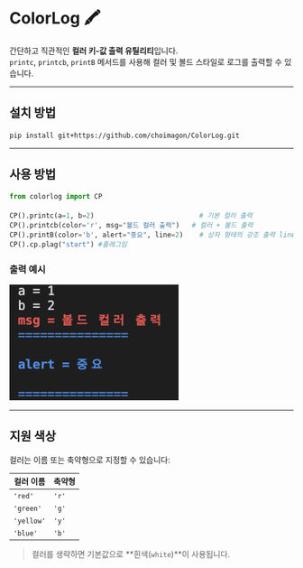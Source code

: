 # ColorLog 🖍️

간단하고 직관적인 **컬러 키-값 출력 유틸리티**입니다.  
`printc`, `printcb`, `printB` 메서드를 사용해 컬러 및 볼드 스타일로 로그를 출력할 수 있습니다.

---

## 설치 방법

```bash
pip install git+https://github.com/choimagon/ColorLog.git
```

--- 
## 사용 방법

```python
from colorlog import CP

CP().printc(a=1, b=2)                          # 기본 컬러 출력
CP().printcb(color='r', msg="볼드 컬러 출력")   # 컬러 + 볼드 출력
CP().printB(color='b', alert="중요", line=2)    # 상자 형태의 강조 출력 line안해도 됌
CP().cp.plag("start") #플래그임
```
### 출력 예시 
<img src="ex.png" width="300"/>

---

## 지원 색상

컬러는 이름 또는 축약형으로 지정할 수 있습니다:

| 컬러 이름 | 축약형 |
|-----------|--------|
| `'red'`   | `'r'`  |
| `'green'` | `'g'`  |
| `'yellow'`| `'y'`  |
| `'blue'`  | `'b'`  |

> 컬러를 생략하면 기본값으로 **흰색(`white`)**이 사용됩니다.
